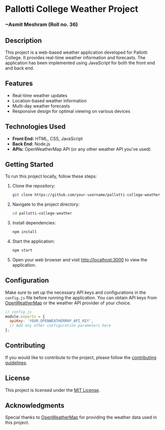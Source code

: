 # Pallotti College Weather Project

### ~Asmit Meshram (Roll no. 36)

## Description

This project is a web-based weather application developed for Pallotti College. It provides real-time weather information and forecasts.
The application has been implemented using JavaScript for both the front end and back end.

## Features

- Real-time weather updates
- Location-based weather information
- Multi-day weather forecasts
- Responsive design for optimal viewing on various devices

## Technologies Used

- **Front End:** HTML, CSS, JavaScript
- **Back End:** Node.js
- **APIs:** OpenWeatherMap API (or any other weather API you've used)

## Getting Started

To run this project locally, follow these steps:

1. Clone the repository:

   ```bash
   git clone https://github.com/your-username/pallotti-college-weather.git
   ```

2. Navigate to the project directory:

   ```bash
   cd pallotti-college-weather
   ```

3. Install dependencies:

   ```bash
   npm install
   ```

4. Start the application:

   ```bash
   npm start
   ```

5. Open your web browser and visit [http://localhost:3000](http://localhost:3000) to view the application.

## Configuration

Make sure to set up the necessary API keys and configurations in the `config.js` file before running the application. You can obtain API keys from [OpenWeatherMap](https://openweathermap.org/api) or the weather API provider of your choice.

```javascript
// config.js
module.exports = {
  apiKey: 'YOUR_OPENWEATHERMAP_API_KEY',
  // Add any other configuration parameters here
};
```

## Contributing

If you would like to contribute to the project, please follow the [contributing guidelines](CONTRIBUTING.md).

## License

This project is licensed under the [MIT License](LICENSE).

## Acknowledgments

Special thanks to [OpenWeatherMap](https://openweathermap.org/) for providing the weather data used in this project.
